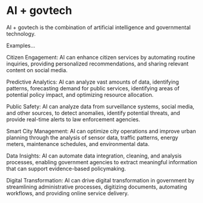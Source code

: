 # AI + govtech 

AI + govtech is the combination of artificial intelligence and governmental technology.

Examples…

Citizen Engagement: AI can enhance citizen services by automating routine inquiries, providing personalized recommendations, and sharing relevant content on social media.

Predictive Analytics: AI can analyze vast amounts of data, identifying patterns, forecasting demand for public services, identifying areas of potential policy impact, and optimizing resource allocation.

Public Safety: AI can analyze data from surveillance systems, social media, and other sources, to detect anomalies, identify potential threats, and provide real-time alerts to law enforcement agencies.

Smart City Management: AI can optimize city operations and improve urban planning through the analysis of sensor data, traffic patterns, energy meters, maintenance schedules, and environmental data.

Data Insights: AI can automate data integration, cleaning, and analysis processes, enabling government agencies to extract meaningful information that can support evidence-based policymaking.

Digital Transformation: AI can drive digital transformation in government by streamlining administrative processes, digitizing documents, automating workflows, and providing online service delivery.
